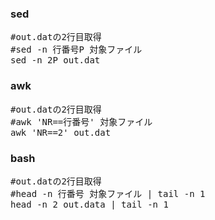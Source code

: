 ### sed
<pre>
#out.datの2行目取得
#sed -n 行番号P 対象ファイル
sed -n 2P out.dat
</pre>

### awk
<pre>
#out.datの2行目取得
#awk 'NR==行番号' 対象ファイル
awk 'NR==2' out.dat
</pre>

### bash
<pre>
#out.datの2行目取得
#head -n 行番号 対象ファイル | tail -n 1
head -n 2 out.data | tail -n 1
</pre>
